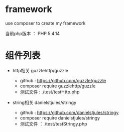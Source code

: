 # framework
use composer to create my framework 

当前php版本 ：  PHP 5.4.14


# 组件列表

* http相关 guzzlehttp/guzzle
    * github : https://github.com/guzzle/guzzle
    * composer require guzzlehttp/guzzle
    * 测试文件 : ./test/testHttp.php

* string相关 danielstjules/stringy
    * github : https://github.com/danielstjules/stringy
    * composer require danielstjules/stringy
    * 测试文件 ：./test/testStringy.php
